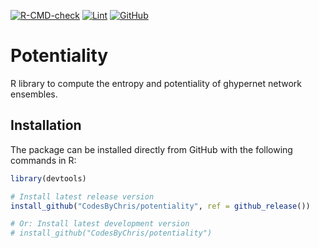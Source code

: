 [![R-CMD-check](https://github.com/CodesByChris/potentiality/actions/workflows/check-release.yaml/badge.svg)](https://github.com/CodesByChris/potentiality/actions/workflows/check-release.yaml)
[![Lint](https://github.com/CodesByChris/potentiality/actions/workflows/lint.yaml/badge.svg)](https://github.com/CodesByChris/potentiality/actions/workflows/lint.yaml)
[![GitHub](https://img.shields.io/github/license/CodesByChris/potentiality?label=License)](LICENSE)




# Potentiality

R library to compute the entropy and potentiality of ghypernet network ensembles.


## Installation

The package can be installed directly from GitHub with the following commands in R:

```R
library(devtools)

# Install latest release version
install_github("CodesByChris/potentiality", ref = github_release())

# Or: Install latest development version
# install_github("CodesByChris/potentiality")
```
